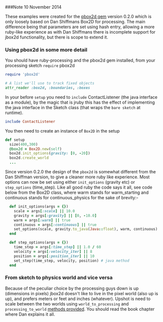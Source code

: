 ###Note 10 November 2014


These examples were created for the [pbox2d gem][] version 0.2.0 which is only loosely based on Dan Shiffmans Box2D for processing. The main difference being that parameters are set using hash entry, allowing a more ruby-like experience as with Dan Shiffmans there is incomplete support for jbox2d functionality, but there is scope to extend it.

### Using pbox2d in some more detail
You should have ruby-processing and the pbox2d gem installed, from your processing sketch `require` pbox2d
```ruby
require 'pbox2d'

# A list we'll use to track fixed objects
attr_reader :box2d, :boundaries, :boxes
```
In your before `setup` you need to `include` ContactListener (the java interface as a module), by the magic that
is jruby this has the effect of implementing the java interface in the Sketch class (that wraps the `bare sketch` at runtime).
```ruby
include ContactListener
```
You then need to create an instance of `Box2D` in the setup
```ruby
def setup
  size(400,300)
  @box2d = Box2D.new(self)
  box2d.init_options(gravity: [0, -20])
  box2d.create_world  
  ...
```
Since version 0.2.0 the design of the `pbox2d` is somewhat different from the Dan Shiffman version, to give a cleaner more ruby like experience. Most options can now be set using either `init_options` (gravity etc) or `step_options` (time_step). Like all good ruby the code says it all, see code below from the Box2D class, where warm stands for warm_starting and continuous stands for continuous_physics for the sake of brevity:-
```ruby
  def init_options(args = {})
    scale = args[:scale] || 10.0
    gravity = args[:gravity] || [0, -10.0]
    warm = args[:warm] || true
    continuous = args[:continuous] || true
    set_options(scale, gravity.to_java(Java::float), warm, continuous) # java method  
  end

  def step_options(args = {})
    time_step = args[:time_step] || 1.0 / 60
    velocity = args[:velocity_iter] || 8
    position = args[:position_iter] || 10
    set_step(time_step, velocity, position) # java method
  end
```
### From sketch to physics world and vice versa

Because of the peculiar choice by the processing guys down is up (dimensions in pixels) jbox2d doesn't like to live in the pixel world (also up is up), and prefers meters or feet and inches (whatever). Upshot is need to scale between the two worlds using `world_to_processing` and `processing_to_world` [methods provided][]. You should read the book chapter where Dan explains it all.

[example sketches]:https://github.com/ruby-processing/jbox2d/blob/master/examples/
[methods provided]:https://github.com/ruby-processing/jbox2d/blob/master/ext/processing/box2d/Box2DProcessing.java
[pbox2d gem]:https://github.com/ruby-processing/jbox2d
